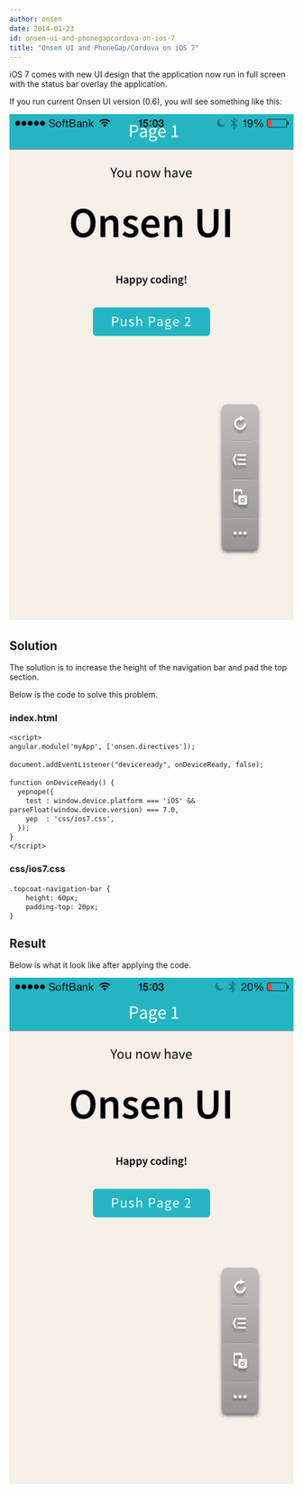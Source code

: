 ```yaml
---
author: onsen
date: 2014-01-23
id: onsen-ui-and-phonegapcordova-on-ios-7
title: "Onsen UI and PhoneGap/Cordova on iOS 7"
---
```


iOS 7 comes with new UI design that the application now run in full screen with the status bar overlay the application.

<!-- more -->

If you run current Onsen UI version (0.6), you will see something like this:

![Onsen UI 0.6](/blog/content/images/2014/Jan/1_PNG.png)

Solution
------------

The solution is to increase the height of the navigation bar and pad the top section.

Below is the code to solve this problem.

### index.html

```
<script>
angular.module('myApp', ['onsen.directives']);   

document.addEventListener("deviceready", onDeviceReady, false);

function onDeviceReady() {        
  yepnope({
    test : window.device.platform === 'iOS' && parseFloat(window.device.version) === 7.0,
    yep  : 'css/ios7.css',         
  });
}
</script>  
```
    

### css/ios7.css

```
.topcoat-navigation-bar {
    height: 60px;   
    padding-top: 20px;
}
```    

Result
------

Below is what it look like after applying the code.


![](/blog/content/images/2014/Jan/2_PNG.png)
